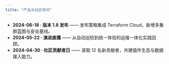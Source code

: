 ```yaml
---
title: "产品与社区快讯"
---
```

- **2024-06-18 · 版本 1.8 发布** —— 发布策略集成 Terraform Cloud，新增多集群蓝图与安全基线。
- **2024-05-22 · 演进直播** —— 从自动巡检到统一体验的运维一体化实践回顾。
- **2024-04-30 · 社区贡献者日** —— 录取 12 名新贡献者，共建插件生态与数据接入能力。

